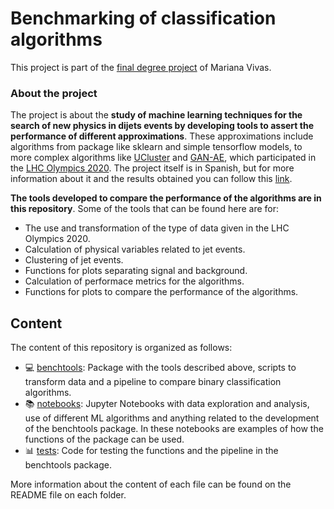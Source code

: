 # Benchmarking of classification algorithms

This project is part of the [final degree project](https://github.com/marianaiv/tesis_grado_UCV) of Mariana Vivas.

### About the project 

The project is about the **study of machine learning techniques for the search of new physics in dijets events by developing tools to assert the performance of different approximations**. These approximations include algorithms from package like sklearn and simple tensorflow models, to more complex algorithms like [UCluster](https://github.com/ViniciusMikuni/UCluster) and [GAN-AE](https://github.com/lovaslin/GAN-AE_LHCOlympics), which participated in the [LHC Olympics 2020](lhco2020.github.io/homepage/). The project itself is in Spanish, but for more information about it and the results obtained you can follow this [link](https://github.com/marianaiv/tesis_grado_UCV).

**The tools developed to compare the performance of the algorithms are in this repository**. Some of the tools that can be found here are for:
- The use and transformation of the type of data given in the LHC Olympics 2020.
- Calculation of physical variables related to jet events.
- Clustering of jet events.
- Functions for plots separating signal and background.
- Calculation of performace metrics for the algorithms.
- Functions for plots to compare the performance of the algorithms.

## Content
The content of this repository is organized as follows:
* :computer: [benchtools](benchtools): Package with the tools described above, scripts to transform data and a pipeline to compare binary classification algorithms.
* :books: [notebooks](notebooks): Jupyter Notebooks with data exploration and analysis, use of different ML algorithms and anything related to the development of the benchtools package. In these notebooks are examples of how the functions of the package can be used.
* :bar_chart: [tests](tests): Code for testing the functions and the pipeline in the benchtools package.

More information about the content of each file can be found on the README file on each folder.

